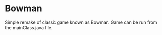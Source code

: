 # Bowman
Simple remake of classic game known as Bowman.
Game can be run from the mainClass.java file.
